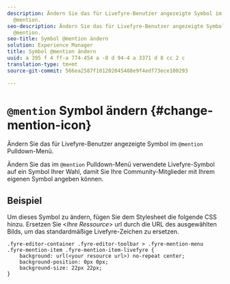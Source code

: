 ```yaml
---
description: Ändern Sie das für Livefyre-Benutzer angezeigte Symbol im Pull-down-Menü
  @mention.
seo-description: Ändern Sie das für Livefyre-Benutzer angezeigte Symbol im Pull-down-Menü
  @mention.
seo-title: Symbol @mention ändern
solution: Experience Manager
title: Symbol @mention ändern
uuid: a 395 f 4 ff-a 774-454 a -8 d 94-4 a 3371 d 8 cc 2 c
translation-type: tm+mt
source-git-commit: 566ea2587f101202045488e9f4edf73ece100293

---
```



# `@mention` Symbol ändern {#change-mention-icon}

Ändern Sie das für Livefyre-Benutzer angezeigte Symbol im `@mention` Pulldown-Menü.

Ändern Sie das im `@mention` Pulldown-Menü verwendete Livefyre-Symbol auf ein Symbol Ihrer Wahl, damit Sie Ihre Community-Mitglieder mit Ihrem eigenen Symbol angeben können.

## Beispiel 

Um dieses Symbol zu ändern, fügen Sie dem Stylesheet die folgende CSS hinzu. Ersetzen Sie <*Ihre Ressource*> url durch die URL des ausgewählten Bilds, um das standardmäßige Livefyre-Zeichen zu ersetzen.

```
.fyre-editor-container .fyre-editor-toolbar > .fyre-mention-menu .fyre-mention-item .fyre-mention-item-livefyre { 
    background: url(<your resource url>) no-repeat center; 
    background-position: 0px 0px; 
    background-size: 22px 22px; 
}
```
